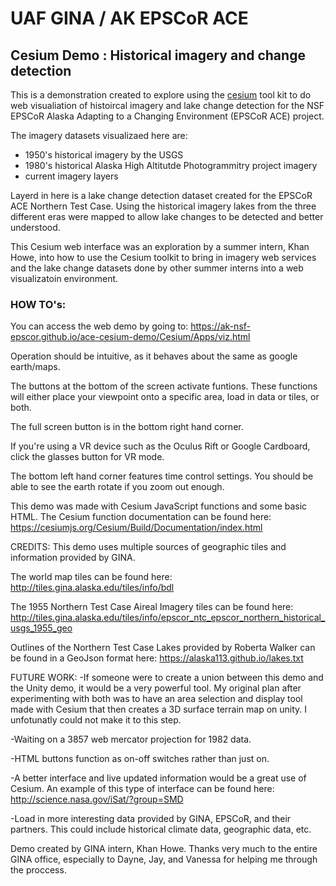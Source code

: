 # UAF GINA / AK EPSCoR ACE

## Cesium Demo : Historical imagery and change detection

This is a demonstration created to explore using the [cesium]() tool kit to do web visualiation of histoircal imagery and lake change detection for the NSF EPSCoR Alaska Adapting to a Changing Environment (EPSCoR ACE) project.

The imagery datasets visualizaed here are:
* 1950's historical imagery by the USGS
* 1980's historical Alaska High Altitutde Photogrammitry project imagery
* current imagery layers

Layerd in here is a lake change detection dataset created for the EPSCoR ACE Northern Test Case.  Using the historical imagery lakes from the three different eras were mapped to allow lake changes to be detected and better understood.

This Cesium web interface was an exploration by a summer intern, Khan Howe, into how to use the Cesium toolkit to bring in imagery web services and the lake change datasets done by other summer interns into a web visualizatoin environment.


### HOW TO's:
You can access the web demo by going to:
https://ak-nsf-epscor.github.io/ace-cesium-demo/Cesium/Apps/viz.html

Operation should be intuitive, as it behaves about the same as google earth/maps.

The buttons at the bottom of the screen activate funtions. These functions will either place your viewpoint onto a specific area, load in data or tiles, or both.

The full screen button is in the bottom right hand corner.

If you're using a VR device such as the Oculus Rift or Google Cardboard, click the glasses button for VR mode.

The bottom left hand corner features time control settings. You should be able to see the earth rotate if you zoom out enough. 

This demo was made with Cesium JavaScript functions and some basic HTML. The Cesium function documentation can be found here: https://cesiumjs.org/Cesium/Build/Documentation/index.html


CREDITS:
This demo uses multiple sources of geographic tiles and information provided by GINA.

The world map tiles can be found here: http://tiles.gina.alaska.edu/tiles/info/bdl

The 1955 Northern Test Case Aireal Imagery tiles can be found here: http://tiles.gina.alaska.edu/tiles/info/epscor_ntc_epscor_northern_historical_usgs_1955_geo

Outlines of the Northern Test Case Lakes provided by Roberta Walker can be found in a GeoJson format here: https://alaska113.github.io/lakes.txt


FUTURE WORK:
-If someone were to create a union between this demo and the Unity demo, it would be a very powerful tool. My original plan after experimenting with both was to have an area selection and display tool made with Cesium that then creates a 3D surface terrain map on unity. I unfotunatly could not make it to this step.

-Waiting on a 3857 web mercator projection for 1982 data. 

-HTML buttons function as on-off switches rather than just on.

-A better interface and live updated information would be a great use of Cesium. An example of this type of interface can be found here: http://science.nasa.gov/iSat/?group=SMD

-Load in more interesting data provided by GINA, EPSCoR, and their partners. This could include historical climate data, geographic data, etc. 

Demo created by GINA intern, Khan Howe. Thanks very much to the entire GINA office, especially to Dayne, Jay, and Vanessa for helping me through the proccess. 
